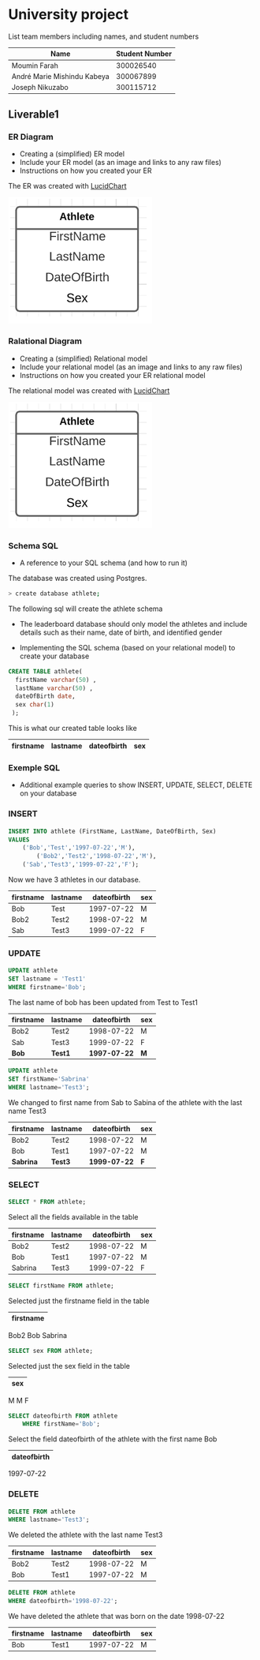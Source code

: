# University project

List team members including names, and student numbers

| **Name** | **Student Number** |
| ---| --- |
| Moumin Farah | 300026540 |
| André Marie Mishindu Kabeya | 300067899 |
| Joseph Nikuzabo | 300115712 |


## Liverable1


### ER Diagram

- Creating a (simplified) ER model
- Include your ER model (as an image and links to any raw files)
- Instructions on how you created your ER

The ER was created with [LucidChart](https://lucid.app)

![](Images/ER_model.png)



### Ralational Diagram

- Creating a (simplified) Relational model
- Include your relational model (as an image and links to any raw files)
- Instructions on how you created your ER relational model

The relational model was created with [LucidChart](https://lucid.app)

![](Images/Relational_model.png)




### Schema SQL

- A reference to your SQL schema (and how to run it)


The database was created using Postgres. 
```bash
> create database athlete;
```


The following sql will create the athlete schema

- The leaderboard database should only model the athletes and include details such as their name, date of birth,
and identified gender

- Implementing the SQL schema (based on your relational model) to create your database


```sql
CREATE TABLE athlete(
  firstName varchar(50) ,
  lastName varchar(50) ,
  dateOfBirth date,
  sex char(1)
 );
```

This is what our created table looks like 

 firstname | lastname | dateofbirth | sex
-----------|----------|-------------|-----




### Exemple SQL

- Additional example queries to show INSERT, UPDATE, SELECT, DELETE on your database

### INSERT


```sql
INSERT INTO athlete (FirstName, LastName, DateOfBirth, Sex)
VALUES
	('Bob','Test','1997-07-22','M'),
        ('Bob2','Test2','1998-07-22','M'),
	('Sab','Test3','1999-07-22','F');
```

Now we have 3 athletes in our database.

 firstname | lastname | dateofbirth | sex
-----------|----------|-------------|-----
 Bob       | Test     | 1997-07-22  | M
 Bob2      | Test2    | 1998-07-22  | M
 Sab       | Test3    | 1999-07-22  | F



### UPDATE


```sql
UPDATE athlete
SET lastname = 'Test1'
WHERE firstname='Bob';
```

The last name of bob has been updated from Test to Test1

 firstname | lastname | dateofbirth | sex
-----------|----------|-------------|-----
 Bob2      | Test2    | 1998-07-22  | M
 Sab       | Test3    | 1999-07-22  | F
 **Bob**       | **Test1**    | **1997-07-22**  | **M**




```sql
UPDATE athlete
SET firstName='Sabrina'
WHERE lastname='Test3';
```
We changed to first name from Sab to Sabina of the athlete with the last name Test3

 firstname | lastname | dateofbirth | sex
-----------|----------|-------------|-----
 Bob2      | Test2    | 1998-07-22  | M
 Bob       | Test1    | 1997-07-22  | M
 **Sabrina**   | **Test3**    | **1999-07-22**  | **F**


### SELECT


```sql
SELECT * FROM athlete;
```
Select all the fields available in the table

 firstname | lastname | dateofbirth | sex
-----------|----------|-------------|-----
 Bob2      | Test2    | 1998-07-22  | M
 Bob       | Test1    | 1997-07-22  | M
 Sabrina   | Test3    | 1999-07-22  | F




```sql
SELECT firstName FROM athlete;
```
Selected just the firstname field in the table

 |firstname|
|----------|
 Bob2
 Bob
 Sabrina



```sql
SELECT sex FROM athlete;
```

Selected just the sex field in the table 

 |sex|
|-----|
 M
 M
 F


```sql
SELECT dateofbirth FROM athlete 
    WHERE firstName='Bob';
```

Select the field dateofbirth  of the athlete with the first name Bob

|dateofbirth|
|-------------|
 1997-07-22



### DELETE


```sql
DELETE FROM athlete
WHERE lastname='Test3';
```

We deleted the athlete with the last name Test3

 firstname | lastname | dateofbirth | sex
-----------|----------|-------------|-----
 Bob2      | Test2    | 1998-07-22  | M
 Bob       | Test1    | 1997-07-22  | M



```sql
DELETE FROM athlete
WHERE dateofbirth='1998-07-22';
```

We have deleted the athlete that was born on the date 1998-07-22

 firstname | lastname | dateofbirth | sex
-----------|----------|-------------|-----
 Bob       | Test1    | 1997-07-22  | M
